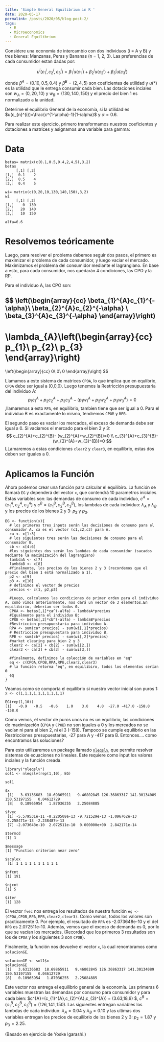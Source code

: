 ```yaml
---
title: 'Simple General Equilibrium in R '
date: 2020-05-17
permalink: /posts/2020/05/blog-post-2/
tags:
  - R
  - Microeconomics
  - General Equilibrium
---
```

Considere una economía de intercambio con dos individuos (i = A y B) y tres bienes: Manzanas, Peras y Bananas (n = 1, 2, 3). Las preferencias de cada consumidor estan dadas por:

$$u^{i}(c_{1}^{i},c_{2}^{i},c_{3}^{i}) = \beta_{1}^{i}u(c_{1}^{i}) + \beta_{2}^{i}u(c_{2}^{i})+\beta_{3}^{i}u(c_{3}^{i})$$


donde $\beta^{A}=(0.10,0.5,0.4)$ y $\beta^{B}=(2,4,5)$ son coeficientes de utilidad y $u(*)$ es la utilidad que le entrega consumir cada bien. Las dotaciones inciales son $w_{A}=(0,20,10)$ y $w_{B}=(130,140,150)$ y el precio del bien 1 es normalizado a la unidad. 

Deterime el equilibrio General de la economía, si la utilidad es $u(c_{n}^{i})=\frac{c^{1-\alpha}-1}{1-\alpha}$ y $\alpha=0.6$.

Para realizar este ejercicio, primero transformamos nuestros coeficientes y dotaciones a matrices y asignamos una variable para gamma:

# Data
```
betas= matrix(c(0.1,0.5,0.4,2,4,5),3,2)
betas
     [,1] [,2]
[1,]  0.1    2
[2,]  0.5    4
[3,]  0.4    5

wi= matrix(c(0,20,10,130,140,150),3,2)
wi
     [,1] [,2]
[1,]    0  130
[2,]   20  140
[3,]   10  150

alfa=0.6
```

# Resolvemos teóricamente
Luego, para resolver el problema debemos seguir dos pasos, el primero es maximizar el problema de cada consumidor, y luego vaciar el mercado. Maximizamos el problema del consumidor mediante el lagrangiano. En base a esto, para cada consumidor, nos quedarán 4 condiciones, las CPO y la RP.

Para el individuo A, las CPO son:

$$
\left(\begin{array}{cc} 
 \beta_{1}^{A}c_{1}^{-\alpha}\\
\beta_{2}^{A}c_{2}^{-\alpha} \\
\beta_{3}^{A}c_{3}^{-\alpha}
\end{array}\right)
-
\lambda_{A}\left(\begin{array}{cc} 
p_{1}\\ 
p_{2}\\
p_{3}
\end{array}\right)
=
\left(\begin{array}{cc} 
0\\ 
0\\
0
\end{array}\right)
$$

Llamamos a este sistema de matrices `CPOA`, lo que implica que en equlibrio, `CPOA` debe ser igual a (0,0,0). Luego tenemos la Restricción presupuestaria del individuo A: $$p_{1}c_{1}^{A}+p_{2}c_{2}^{A}+p_{3}c_{3}^{A}-(p_{1}w_{1}^{A}+p_{2}w_{2}^{A}+p_{3}w_{3}^{A})=0$$
,llamaremos a esto `RPA`, en equilibrio, tambien tiene que ser igual a 0. Para el individuo B es exactamente lo mismo, tendremos `CPOB` y `RPB`.

El segundo paso es vaciar los mercados, el exceso de demanda debe ser igual a 0. Si vaciamos el mercado para el bien 2 y 3:
$$ c_{2}^{A}+c_{2}^{B}- (w_{2}^{A}+w_{2}^{B})=0 \\
c_{3}^{A}+c_{3}^{B}- (w_{3}^{A}+w_{3}^{B})=0 $$
LLamaremos a estas condiciones `clear2` y `clear3`, en equilibrio, estas dos deben ser iguales a 0.


# Aplicamos la Función

Ahora podemos crear una función para calcular el equilibiro. La función se llamará `EG`  y dependerá del vector `x`, que contendrá 10 parametros iniciales. Estas variables son: las demandas de consumo de cada individuo, $c^{A}=(c_{1}^{A},c_{2}^{A},c_{3}^{A})$ y $c^{B}=(c_{1}^{B},c_{2}^{B},c_{3}^{B})$, los lambdas de cada individuo: $\lambda_{A}$ y $\lambda_{B}$ y los precios de los bienes 2 y 3: $p_{2}$  y $p_{3}$.

```
EG <- function(x){
  # los primeros tres inputs serán las decisiones de consumo para el consumidor A. ca es el vector (c1,c2,c3) para A.
  ca <- x[1:3]
  # los siguientes tres serán las decisiones de consumo para el consumidor B.
  cb <- x[4:6]
  #los siguientes dos serán los lambdas de cada consumidor (sacados mediante la maximización del lagrangiano)
  lambdaA <- x[7]
  lambdaB <- x[8]
  #finalmente, los precios de los bienes 2 y 3 (recordemos que el precio del bien 1 está normalizado a 1).
  p2 <- x[9]
  p3 <- x[10]
  # definimos el vector de precios
  precios <- c(1, p2,p3)
  
  #Luego, calculamos las condiciones de primer orden para el individuo A, como vimos anteriormente, nos dará un vector de 3 elementos.En equilibirio, deberían ser todos 0.
  CPOA <- betas[,1]*ca^(-alfa) - lambdaA*precios 
  #Igualmente para el individuo B:
  CPOB <- betas[,2]*cb^(-alfa) - lambdaB*precios
  #Restriccion presupuestaria para individuo A.
  RPA <- sum(ca* precios) - sum(wi[,1]*precios)
  # Restriccion presupuestara para individuo B.
  RPB <- sum(cb* precios) - sum(wi[,2]*precios)
  #market clearing para bien 2 y 3
  clear2 <- ca[2] + cb[2] - sum(wi[2,])
  clear3 <- ca[3] + cb[3] - sum(wi[3,])
  
  #finalmente, definimos la colección de variables en "eq"
  eq <- c(CPOA,CPOB,RPA,RPB,clear2,clear3)
  # la función retorna "eq", en equilibiro, todos los elementos serían 0 
  eq
}

```

Veamos como se comporta el equilibrio si nuestro vector inicial son puros 1:
`x <- c(1,1,1,1,1,1,1,1,1,1)`

```
EG(rep(1,10))
[1]   -0.9   -0.5   -0.6    1.0    3.0    4.0  -27.0 -417.0 -158.0 -158.0
```
Como vemos, el vector de puros unos no es un equilibrio, las condiciones de maximización (`CPOA` y `CPOB`) no son iguales a 0 y los mercados no se vacían ni para el bien 2, ni el 3 (-158). Tampoco se cumple equilibrio en las Restricciones presupuestarias, -27 para A y -417 para B. Entonces.... como encontramos las soluciones?

Para esto utilizaremos un package llamado [`nleqslv`](https://cran.r-project.org/web/packages/nleqslv/nleqslv.pdf), que permite resolver sistemas de ecuaciones no lineales. Este requiere como input los valores inciales y la función creada.

```
library("nleqslv")
sol1 <- nleqslv(rep(1,10), EG)
```
```
sol1

$x
 [1]   3.63136683  18.69865911   9.46802845 126.36863317 141.30134089 150.53197155   0.04612729
 [8]   0.10965954   1.87036255   2.25084885

$fvec
 [1] -5.579531e-11 -8.220508e-13 -9.721529e-13 -1.096762e-13 -2.258471e-13 -2.238487e-13
 [7] -2.073648e-10  2.072511e-10  0.000000e+00  2.842171e-14

$termcd
[1] 1

$message
[1] "Function criterion near zero"

$scalex
 [1] 1 1 1 1 1 1 1 1 1 1

$nfcnt
[1] 191

$njcnt
[1] 5

$iter
[1] 128

```

El vector `fvec` nos entrega los resultados de nuestra función `eq <-(CPOA,CPOB,RPA,RPB,clear2,clear3)`. Como vemos, todos los valores son practicamente 0.  Por ejemplo, el resultado de `RPA` es -2.073648e-10 y el del `RPB` es 2.072511e-10. Además, vemos que el exceso de demanda es 0, por lo que se vacían los mercados. (Recordad que los primeros 3 resultados son los de `CPOA` y los siguientes 3 son `CPOB`).

Finalmente, la función nos devuelve  el vector `x`, la cual renombramos como `solucionGE`. 
```
solucionGE <- sol1$x
solucionGE
[1]   3.63136683  18.69865911   9.46802845 126.36863317 141.30134089 150.53197155   0.04612729
[8]   0.10965954   1.87036255   2.25084885
```
Este vector nos entrega el equilibrio general de la economía. Las primeras 6 variables muestran las demandas por consumo para consumidor y para cada bien: $c^{A}=(c_{1}^{A},c_{2}^{A},c_{3}^{A}) = (3.63,18,9) $, $c^{B}=(c_{1}^{B},c_{2}^{B},c_{3}^{B})= (126, 141, 150)$. Las siguientes entregan variables los lambdas de cada individuo: $\lambda_{A}= 0.04$ y $\lambda_{B} = 0.10$ y las ultimas dos variables entregan los precios de equilibrio de los bienes 2 y 3: $p_{2}=  1.87$  y $p_{3}= 2.25$.

(Basado en ejercicio de Yoske Igarashi.)




